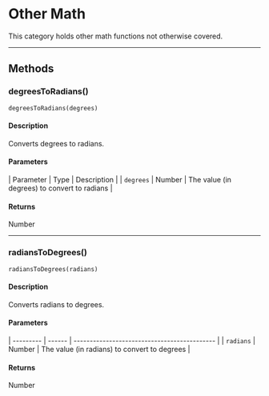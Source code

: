 # Other Math

This category holds other math functions not otherwise covered.

---

## Methods

### degreesToRadians()

`degreesToRadians(degrees)`

#### Description

Converts degrees to radians.

#### Parameters

| Parameter | Type   | Description                                  |
| `degrees` | Number | The value (in degrees) to convert to radians |

#### Returns

Number

---

### radiansToDegrees()

`radiansToDegrees(radians)`

#### Description

Converts radians to degrees.

#### Parameters

| --------- | ------ | -------------------------------------------- |
| `radians` | Number | The value (in radians) to convert to degrees |

#### Returns

Number
